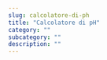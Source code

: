 ```yaml
---
slug: calcolatore-di-ph
title: "Calcolatore di pH"
category: ""
subcategory: ""
description: ""
---
```


